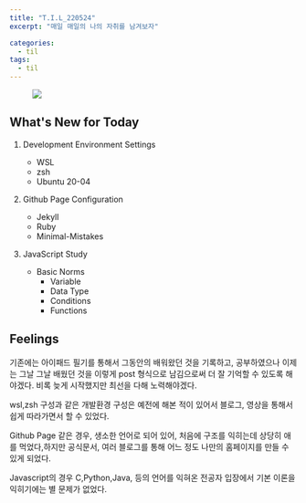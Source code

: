 ```yaml
---
title: "T.I.L_220524"
excerpt: "매일 매일의 나의 자취를 남겨보자"

categories:
  - til
tags:
  - til
---
```

<figure>
    <img src="../../assets/images/til_image.png">
</figure>

## What's New for Today
1. Development Environment Settings
    - WSL
    - zsh
    - Ubuntu 20-04

2. Github Page Configuration
    - Jekyll
    - Ruby
    - Minimal-Mistakes

3. JavaScript Study
    - Basic Norms 
        - Variable
        - Data Type
        - Conditions
        - Functions

## Feelings
기존에는 아이패드 필기를 통해서 그동안의 배워왔던 것을 기록하고, 공부하였으나 이제는 그날 그날 배웠던 것을 이렇게 post 형식으로 남김으로써 더 잘 기억할 수 있도록 해야겠다.
비록 늦게 시작했지만 최선을 다해 노력해야겠다.

wsl,zsh 구성과 같은 개발환경 구성은 예전에 해본 적이 있어서 블로그, 영상을 통해서 쉽게 따라가면서 할 수 있었다.

Github Page 같은 경우, 생소한 언어로 되어 있어, 처음에 구조를 익히는데 상당히 애를 먹었다,하지만 공식문서, 여러 블로그를 통해 어느 정도 나만의 홈페이지를 만들 수 있게 되었다.

Javascript의 경우 C,Python,Java, 등의 언어를 익혀온 전공자 입장에서 기본 이론을 익히기에는 별 문제가 없었다.
